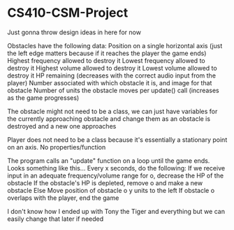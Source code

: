 # CS410-CSM-Project

Just gonna throw design ideas in here for now


Obstacles have the following data:
  Position on a single horizontal axis (just the left edge matters because if it reaches the player the game ends)
  Highest frequency allowed to destroy it
  Lowest frequency allowed to destroy it
  Highest volume allowed to destroy it
  Lowest volume allowed to destroy it
  HP remaining (decreases with the correct audio input from the player)
  Number associated with which obstacle it is, and image for that obstacle
  Number of units the obstacle moves per update() call (increases as the game progresses)

The obstacle might not need to be a class, we can just have variables for the currently approaching obstacle and change
them as an obstacle is destroyed and a new one approaches


Player does not need to be a class because it's essentially a stationary point on an axis. No properties/function


The program calls an "update" function on a loop until the game ends. Looks something like this...
Every x seconds, do the following:
  If we receive input in an adequate frequency/volume range for o, decrease the HP of the obstacle
     If the obstacle's HP is depleted, remove o and make a new obstacle
  Else
    Move position of obstacle o y units to the left
    If obstacle o overlaps with the player, end the game


I don't know how I ended up with Tony the Tiger and everything but we can easily change that later if needed

